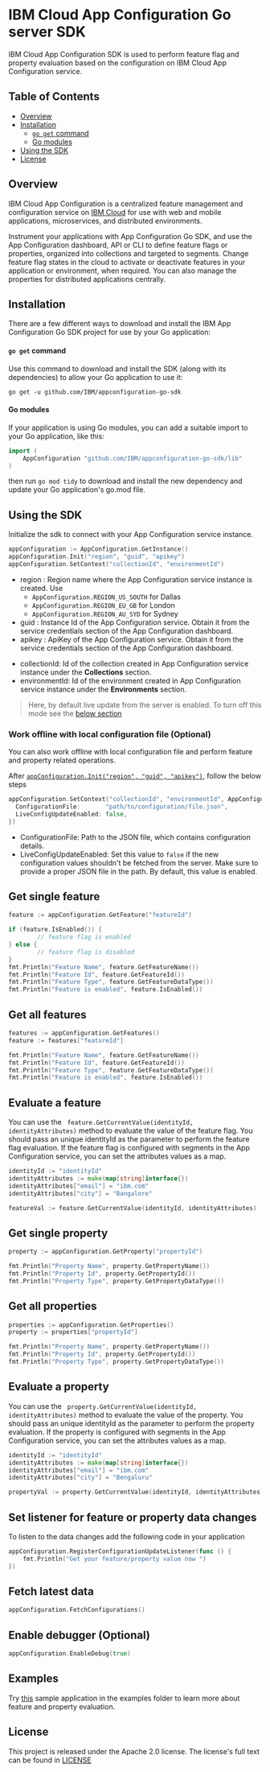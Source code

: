 # IBM Cloud App Configuration Go server SDK

IBM Cloud App Configuration SDK is used to perform feature flag and property evaluation based on the configuration on
IBM Cloud App Configuration service.

## Table of Contents

- [Overview](#overview)
- [Installation](#installation)
    - [`go get` command](#go-get-command)
    - [Go modules](#go-modules)
- [Using the SDK](#using-the-sdk)
- [License](#license)

## Overview

IBM Cloud App Configuration is a centralized feature management and configuration service
on [IBM Cloud](https://www.cloud.ibm.com) for use with web and mobile applications, microservices, and distributed
environments.

Instrument your applications with App Configuration Go SDK, and use the App Configuration dashboard, API or CLI to
define feature flags or properties, organized into collections and targeted to segments. Change feature flag states in
the cloud to activate or deactivate features in your application or environment, when required. You can also manage the
properties for distributed applications centrally.

## Installation

There are a few different ways to download and install the IBM App Configuration Go SDK project for use by your Go
application:

#### `go get` command

Use this command to download and install the SDK (along with its dependencies) to allow your Go application to use it:

```
go get -u github.com/IBM/appconfiguration-go-sdk
```

#### Go modules

If your application is using Go modules, you can add a suitable import to your Go application, like this:

```go
import (
	AppConfiguration "github.com/IBM/appconfiguration-go-sdk/lib"
)
```

then run `go mod tidy` to download and install the new dependency and update your Go application's go.mod file.

## Using the SDK

Initialize the sdk to connect with your App Configuration service instance.

```go
appConfiguration := AppConfiguration.GetInstance()
appConfiguration.Init("region", "guid", "apikey")
appConfiguration.SetContext("collectionId", "environmentId")
```

- region : Region name where the App Configuration service instance is created. Use
    - `AppConfiguration.REGION_US_SOUTH` for Dallas
    - `AppConfiguration.REGION_EU_GB` for London
    - `AppConfiguration.REGION_AU_SYD` for Sydney
- guid : Instance Id of the App Configuration service. Obtain it from the service credentials section of the App
  Configuration dashboard.
- apikey : ApiKey of the App Configuration service. Obtain it from the service credentials section of the App
  Configuration dashboard.
* collectionId: Id of the collection created in App Configuration service instance under the **Collections** section.
* environmentId: Id of the environment created in App Configuration service instance under the **Environments** section.

> Here, by default live update from the server is enabled. To turn off this mode see the [below section](#work-offline-with-local-configuration-file-optional)

### Work offline with local configuration file (Optional)

You can also work offline with local configuration file and perform feature and property related operations.

After [`appConfiguration.Init("region", "guid", "apikey")`](#using-the-sdk), follow the below steps

```go
appConfiguration.SetContext("collectionId", "environmentId", AppConfiguration.ContextOptions{
  ConfigurationFile:       "path/to/configuration/file.json",
  LiveConfigUpdateEnabled: false,
})
```

- ConfigurationFile: Path to the JSON file, which contains configuration details.
- LiveConfigUpdateEnabled: Set this value to `false` if the new configuration values shouldn't be fetched from the
  server. Make sure to provide a proper JSON file in the path. By default, this value is enabled.

## Get single feature

```go
feature := appConfiguration.GetFeature("featureId")

if (feature.IsEnabled()) {
        // feature flag is enabled
} else {
        // feature flag is disabled
}
fmt.Println("Feature Name", feature.GetFeatureName())
fmt.Println("Feature Id", feature.GetFeatureId())
fmt.Println("Feature Type", feature.GetFeatureDataType())
fmt.Println("Feature is enabled", feature.IsEnabled())
```

## Get all features

```go
features := appConfiguration.GetFeatures()
feature := features["featureId"]

fmt.Println("Feature Name", feature.GetFeatureName())
fmt.Println("Feature Id", feature.GetFeatureId())
fmt.Println("Feature Type", feature.GetFeatureDataType())
fmt.Println("Feature is enabled", feature.IsEnabled())
```

## Evaluate a feature

You can use the ` feature.GetCurrentValue(identityId, identityAttributes)` method to evaluate the value of the feature
flag. You should pass an unique identityId as the parameter to perform the feature flag evaluation. If the feature flag
is configured with segments in the App Configuration service, you can set the attributes values as a map.

```go
identityId := "identityId"
identityAttributes := make(map[string]interface{})
identityAttributes["email"] = "ibm.com"
identityAttributes["city"] = "Bangalore"

featureVal := feature.GetCurrentValue(identityId, identityAttributes)
```

## Get single property

```go
property := appConfiguration.GetProperty("propertyId")

fmt.Println("Property Name", property.GetPropertyName())
fmt.Println("Property Id", property.GetPropertyId())
fmt.Println("Property Type", property.GetPropertyDataType())
```

## Get all properties

```go
properties := appConfiguration.GetProperties()
property := properties["propertyId"]

fmt.Println("Property Name", property.GetPropertyName())
fmt.Println("Property Id", property.GetPropertyId())
fmt.Println("Property Type", property.GetPropertyDataType())
```

## Evaluate a property

You can use the ` property.GetCurrentValue(identityId, identityAttributes)` method to evaluate the value of the
property. You should pass an unique identityId as the parameter to perform the property evaluation. If the property is
configured with segments in the App Configuration service, you can set the attributes values as a map.

```go
identityId := "identityId"
identityAttributes := make(map[string]interface{})
identityAttributes["email"] = "ibm.com"
identityAttributes["city"] = "Bengaluru"

propertyVal := property.GetCurrentValue(identityId, identityAttributes)
```

## Set listener for feature or property data changes

To listen to the data changes add the following code in your application

```go
appConfiguration.RegisterConfigurationUpdateListener(func () {
    fmt.Println("Get your feature/property value now ")
})
```

## Fetch latest data

```go
appConfiguration.FetchConfigurations()
```

## Enable debugger (Optional)

```go
appConfiguration.EnableDebug(true)
```

## Examples

Try [this](https://github.com/IBM/appconfiguration-go-sdk/tree/master/examples) sample application in the examples
folder to learn more about feature and property evaluation.

## License

This project is released under the Apache 2.0 license. The license's full text can be found
in [LICENSE](https://github.com/IBM/appconfiguration-go-sdk/blob/master/LICENSE)
